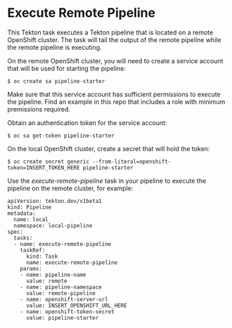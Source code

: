 # Execute Remote Pipeline

This Tekton task executes a Tekton pipeline that is located on a remote OpenShift cluster. The task will tail the output of the remote pipeline while the remote pipeline is executing.

On the remote OpenShift cluster, you will need to create a service account that will be used for starting the pipeline:

```
$ oc create sa pipeline-starter
```

Make sure that this service account has sufficient permissions to execute the pipeline. Find an example in this repo that includes a role with minimum premissions required.

Obtain an authentication token for the service account:

```
$ oc sa get-token pipeline-starter
```

On the local OpenShift cluster, create a secret that will hold the token:

```
$ oc create secret generic --from-literal=openshift-token=INSERT_TOKEN_HERE pipeline-starter
```

Use the *execute-remote-pipeline* task in your pipeline to execute the pipeline on the remote cluster, for example:

```
apiVersion: tekton.dev/v1beta1
kind: Pipeline
metadata:
  name: local
  namespace: local-pipeline
spec:
  tasks:
  - name: execute-remote-pipeline
    taskRef:
      kind: Task
      name: execute-remote-pipeline
    params:
    - name: pipeline-name
      value: remote
    - name: pipeline-namespace
      value: remote-pipeline
    - name: openshift-server-url
      value: INSERT_OPENSHIFT_URL_HERE
    - name: openshift-token-secret
      value: pipeline-starter
```
